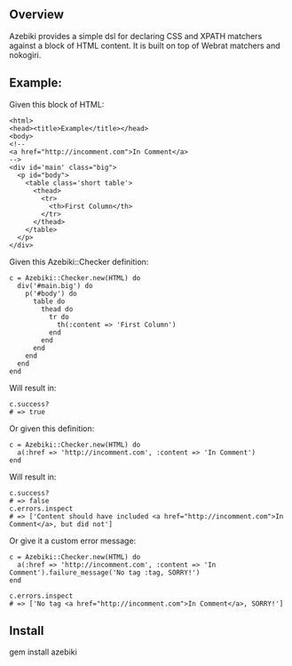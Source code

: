 ## Overview

Azebiki provides a simple dsl for declaring CSS and XPATH matchers against a block of HTML content.  It is built on top of Webrat matchers and nokogiri.

## Example:

Given this block of HTML:

    <html>
    <head><title>Example</title></head>
    <body>
    <!--
    <a href="http://incomment.com">In Comment</a>
    -->
    <div id='main' class="big">
      <p id="body">
        <table class='short table'>
          <thead>
            <tr>
              <th>First Column</th>
            </tr>
          </thead>
        </table>
      </p>
    </div>

Given this Azebiki::Checker definition:

    c = Azebiki::Checker.new(HTML) do
      div('#main.big') do
        p('#body') do
          table do
            thead do
              tr do
                th(:content => 'First Column')
              end
            end
          end
        end
      end
    end

Will result in:

    c.success?
    # => true

Or given this definition:

    c = Azebiki::Checker.new(HTML) do
      a(:href => 'http://incomment.com', :content => 'In Comment')
    end

Will result in:

    c.success?
    # => false
    c.errors.inspect
    # => ['Content should have included <a href="http://incomment.com">In Comment</a>, but did not']

Or give it a custom error message:

    c = Azebiki::Checker.new(HTML) do
      a(:href => 'http://incomment.com', :content => 'In Comment').failure_message('No tag :tag, SORRY!')
    end

    c.errors.inspect
    # => ['No tag <a href="http://incomment.com">In Comment</a>, SORRY!']
            

## Install

gem install azebiki


